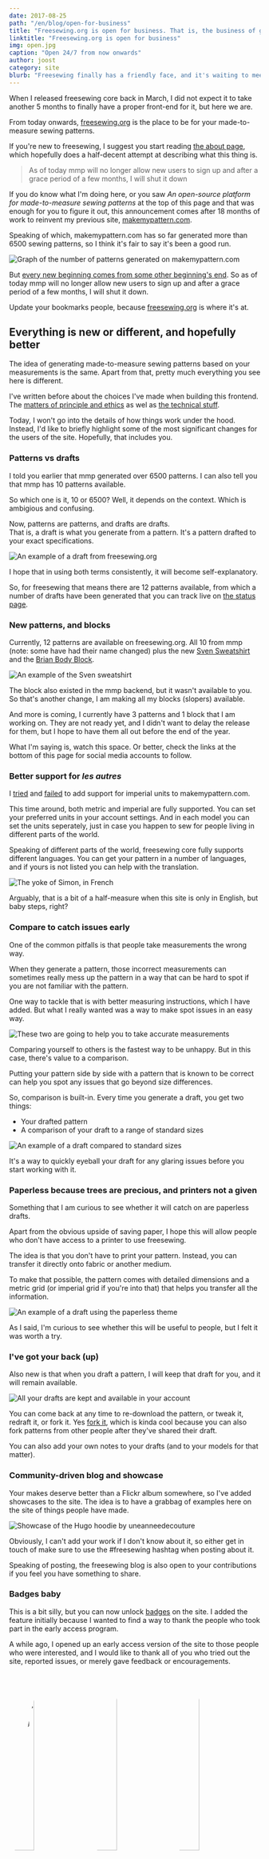 ```yaml
---
date: 2017-08-25
path: "/en/blog/open-for-business"
title: "Freesewing.org is open for business. That is, the business of giving away free sewing patterns"
linktitle: "Freesewing.org is open for business"
img: open.jpg
caption: "Open 24/7 from now onwards"
author: joost
category: site
blurb: "Freesewing finally has a friendly face, and it's waiting to meet you at freesewing.org."
---
```


When I released freesewing core back in March, I did not expect it to take another 5 months to finally have a proper front-end for it, but here we are.

From today onwards, [freesewing.org](https://freesewing.org/) is the place to be for your made-to-measure sewing patterns.

If you're new to freesewing, I suggest you start reading [the about page](/about/), which hopefully does a half-decent attempt at describing what this thing is.

> As of today mmp will no longer allow new users to sign up and after a grace period of a few months, I will shut it down

If you do know what I'm doing here, or you saw *An open-source platform for made-to-measure sewing patterns* at the top of this page and that was enough for you to figure it out, this announcement comes after 18 months of work to reinvent my previous site, [makemypattern.com](https://makemypattern.com/).

Speaking of which, makemypattern.com has so far generated more than 6500 sewing patterns, so I think it's fair to say it's been a good run.

![Graph of the number of patterns generated on makemypattern.com](mmp-patterns.png)

But [every new beginning comes from some other beginning's end](https://www.youtube.com/watch?v=xGytDsqkQY8). So as of today mmp will no longer allow new users to sign up and after a grace period of a few months, I will shut it down.

Update your bookmarks people, because [freesewing.org](https://freesewing.org/) is where it's at.

## Everything is new or different, and hopefully better

The idea of generating made-to-measure sewing patterns based on your measurements is the same. Apart from that, pretty much everything you see here is different.

I've written before about the choices I've made when building this frontend. The [matters of principle and ethics](/en/blog/privacy-choices/) as wel as [the technical stuff](/en/blog/freesewing-goes-jamstack/).

Today, I won't go into the details of how things work under the hood. Instead, I'd like to briefly highlight some of the most significant changes for the users of the site. Hopefully, that includes you.

### Patterns vs drafts

I told you earlier that mmp generated over 6500 patterns. I can also tell you that mmp has 10 patterns available.

So which one is it, 10 or 6500? Well, it depends on the context. Which is ambigious and confusing.

Now, patterns are patterns, and drafts are drafts.  
That is, a draft is what you generate from a pattern. It's a pattern drafted to your exact specifications.

![An example of a draft from freesewing.org](draft-sample.svg)

I hope that in using both terms consistently, it will become self-explanatory.

So, for freesewing that means there are 12 patterns available, from which a number of drafts have been generated that you can track live on [the status page](/status).

### New patterns, and blocks

Currently, 12 patterns are available on freesewing.org. All 10 from mmp (note: some have had their name changed) plus the new [Sven Sweatshirt](/patterns/sven) and the [Brian Body Block](/patterns/brian).

![An example of the Sven sweatshirt](sven.jpg)

The block also existed in the mmp backend, but it wasn't available to you. So that's another change, I am making all my blocks (slopers) available.

And more is coming, I currently have 3 patterns and 1 block that I am working on. They are not ready yet, and I didn't want to delay the release for them, but I hope to have them all out before the end of the year.

What I'm saying is, watch this space. Or better, check the links at the bottom of this page for social media accounts to follow.

### Better support for *les autres*

I [tried](https://makemypattern.com/blog/imperial-units-have-been-spotted-and-they-might-break-things) and [failed](https://makemypattern.com/blog/imperial-units-not-worth-it) to add support for imperial units to makemypattern.com.

This time around, both metric and imperial are fully supported. You can set your preferred units in your account settings. And in each model you can set the units seperately, just in case you happen to sew for people living in different parts of the world.

Speaking of different parts of the world, freesewing core fully supports different languages. You can get your pattern in a number of languages, and if yours is not listed you can help with the translation.

![The yoke of Simon, in French](yoke.svg)

Arguably, that is a bit of a half-measure when this site is only in English, but baby steps, right?

### Compare to catch issues early

One of the common pitfalls is that people take measurements the wrong way.

When they generate a pattern, those incorrect measurements can sometimes really mess up the pattern in a way that can be hard to spot if you are not familiar with the pattern.

One way to tackle that is with better measuring instructions, which I have added. But what I really wanted was a way to make spot issues in an easy way.

![These two are going to help you to take accurate measurements](standing.jpg)

Comparing yourself to others is the fastest way to be unhappy. But in this case, there's value to a comparison.

Putting your pattern side by side with a pattern that is known to be correct can help you spot any issues that go beyond size differences.

So, comparison is built-in. Every time you generate a draft, you get two things:

- Your drafted pattern
- A comparison of your draft to a range of standard sizes

![An example of a draft compared to standard sizes](compare-sample.svg)

It's a way to quickly eyeball your draft for any glaring issues before you start working with it.

### Paperless because trees are precious, and printers not a given

Something that I am curious to see whether it will catch on are paperless drafts.

Apart from the obvious upside of saving paper, I hope this will allow people who don't have access to a printer to use freesewing.

The idea is that you don't have to print your pattern. Instead, you can transfer it directly onto fabric or another medium.

To make that possible, the pattern comes with detailed dimensions and a metric grid (or imperial grid if you're into that) that helps you transfer all the information.

![An example of a draft using the paperless theme](paperless-sample.svg)

As I said, I'm curious to see whether this will be useful to people, but I felt it was worth a try.

### I've got your back (up)

Also new is that when you draft a pattern, I will keep that draft for you, and it will remain available.

![All your drafts are kept and available in your account](draft-list.png)

You can come back at any time to re-download the pattern, or tweak it, redraft it, or fork it. Yes [fork it](/docs/site/fork), which is kinda cool because you can also fork patterns from other people after they've shared their draft.

You can also add your own notes to your drafts (and to your models for that matter).

### Community-driven blog and showcase

Your makes deserve better than a Flickr album somewhere, so I've added showcases to the site. The idea is to have a grabbag of examples here on the site of things people have made.

![Showcase of the Hugo hoodie by uneanneedecouture](hugo.jpg)

Obviously, I can't add your work if I don't know about it, so either get in touch of make sure to use the #freesewing hashtag when posting about it.

Speaking of posting, the freesewing blog is also open to your contributions if you feel you have something to share.

### Badges baby

This is a bit silly, but you can now unlock [badges](/docs/site/badges) on the site. I added the feature initially because I wanted to find a way to thank the people who took part in the early access program.

A while ago, I opened up an early access version of the site to those people who were interested, and I would like to thank all of you who tried out the site, reported issues, or merely gave feedback or encouragements.

<img alt="The Early Access badge" src="/img/badges/badge-early-access.svg" class="badge-img drop-shadow" style="margin: 1%; width: 30%; height: auto; border-radius: 50%" /> <img alt="The Launch Day badge" src="/img/badges/badge-launch-day.svg" class="badge-img drop-shadow" style="margin: 1%; width: 30%; height: auto; border-radius: 50%" /> <img alt="The Donated badge" src="/img/badges/badge-donated.svg" class="badge-img drop-shadow" style="margin: 1%; width: 30%; height: auto; border-radius: 50%" /> <img alt="The Issue badge" src="/img/badges/badge-issue.svg" class="badge-img drop-shadow" style="margin: 1%; width: 30%; height: auto; border-radius: 50%" /> <img alt="TheContributor  badge" src="/img/badges/badge-contributor.svg" class="badge-img drop-shadow" style="margin: 1%; width: 30%; height: auto; border-radius: 50%" /> <img alt="The Blog Post badge" src="/img/badges/badge-blogpost.svg" class="badge-img drop-shadow" style="margin: 1%; width: 30%; height: auto; border-radius: 50%" />

<figcaption><small>Some of the badges you can unlock</small></figcaption>

Those of you who took part should all get that coveted early access badge. If it's missing from [your profile](/profile), [get in touch](/contact).

Other badges are available, including one for signing up on launch day. [The full list of badges is here](/docs/site/badges).

## What happens now?

![Darkness, realistically](darkness.svg)

Maybe it's just me, but after every major project comes to completion, I tend to slide into a black hole of *is this it?* disillusionment.

I might need a few weeks to bounce back from that, but don't let that stop you from giving me [your feedback and opinions](/contact) on the site. And if you manage to break something, you can [create an issue](https://github.com/freesewing/site/issues/new).

## One last thing

I've worked on this for about a year and a half, and especially the last 11 months or so rather intensively.

Now that it's ready, would you help me spread the news a little?

If you could tell somebody about this or perhaps tweet or write about it, you'd do me a real favour.

I've made it real easy for you with this handy box below

Thank you